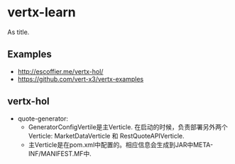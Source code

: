 # vertx-learn
As title.

## Examples
* http://escoffier.me/vertx-hol/ 
* https://github.com/vert-x3/vertx-examples

## vertx-hol
* quote-generator:
  * GeneratorConfigVertile是主Verticle. 在启动的时候，负责部署另外两个Verticle: MarketDataVerticle 和 RestQuoteAPIVerticle.
  * 主Verticle是在pom.xml中配置的。相应信息会生成到JAR中META-INF/MANIFEST.MF中.
